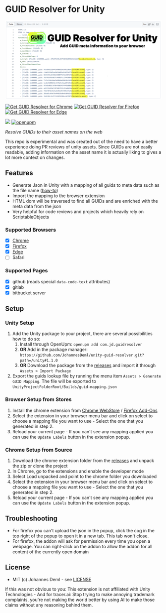 # GUID Resolver for Unity

[![Logo](./docs/preview.png)](https://youtu.be/3Fez_18Jpds)

[![Get GUID Resolver for Chrome](https://developer.chrome.com/static/docs/webstore/branding/image/UV4C4ybeBTsZt43U4xis.png)](https://chromewebstore.google.com/detail/unity-guid-resolver/gjeokenlchlhgjnnaolbemkcmdigpnjd) [![Get GUID Resolver for Firefox](https://extensionworkshop.com/assets/img/documentation/publish/get-the-addon-178x60px.dad84b42.png)](https://addons.mozilla.org/en-US/firefox/addon/unity-guid-resolver/) [![Get GUID Resolver for Edge](https://i.imgur.com/f7nFYgc.png)](https://microsoftedge.microsoft.com/addons/detail/unity-guid-resolver/hddepakklfkmcafkkbebgblbcekbippf)

[![](https://img.shields.io/github/release-date/JohannesDeml/unity-guid-resolver.svg)](https://github.com/JohannesDeml/unity-guid-resolver/releases) [![openupm](https://img.shields.io/npm/v/com.jd.guidresolver?label=openupm&registry_uri=https://package.openupm.com)](https://openupm.com/packages/com.jd.guidresolver/)

*Resolve GUIDs to their asset names on the web*

This repo is experimental and was created out of the need to have a better experience doing PR reviews of unity assets. Since GUIDs are not easily readable, adding information on the asset name it is actually liking to gives a lot more context on changes.

## Features

* Generate Json in Unity with a mapping of all guids to meta data such as the file name ([how-to](./unity/README.md))
* Import the mapping to the browser extension
* HTML dom will be traversed to find all GUIDs and are enriched with the meta data from the json
* Very helpful for code reviews and projects which heavily rely on ScriptableObjects

### Supported Browsers

- [x] [Chrome](https://chromewebstore.google.com/detail/unity-guid-resolver/gjeokenlchlhgjnnaolbemkcmdigpnjd)
- [x] [Firefox](https://addons.mozilla.org/en-US/firefox/addon/unity-guid-resolver/)
- [x] [Edge](https://microsoftedge.microsoft.com/addons/detail/unity-guid-resolver/hddepakklfkmcafkkbebgblbcekbippf)
- [ ] Safari

### Supported Pages

- [x] github (reads special `data-code-text` attributes)
- [x] gitlab
- [x] bitbucket server

## Setup

### Unity Setup

1. Add the Unity package to your project, there are several possibilities how to do so:
   1. Install through OpenUpm: `openupm add com.jd.guidresolver`
   2. **OR** Add in the package manager: `https://github.com/JohannesDeml/unity-guid-resolver.git?path=/unity#1.1.0`
   3. **OR** Download the package from the [releases](https://github.com/JohannesDeml/unity-guid-resolver/releases/) and import it through `Assets > Import Package`
2. Export the guids lookup file by running the menu item `Assets > Generate GUID Mapping`. The file will be exported to `UnityProjectFolderRoot/Builds/guid-mapping.json`

### Browser Setup from Stores

1. Install the chrome extension from [Chrome WebStore](https://chromewebstore.google.com/detail/unity-guid-resolver/gjeokenlchlhgjnnaolbemkcmdigpnjd) / [Firefox Add-Ons](https://addons.mozilla.org/en-US/firefox/addon/unity-guid-resolver/)
2. Select the extension in your browser menu bar and click on select to choose a mapping file you want to use - Select the one that you generated in step 2.
3. Reload your current page - If you can't see any mapping applied you can use the `Update Labels` button in the extension popup.

### Chrome Setup from Source

1. Download the chrome extension folder from the [releases](https://github.com/JohannesDeml/unity-guid-resolver/releases/) and unpack the zip or clone the project
2. In Chrome, go to the extensions and enable the developer mode
3. Select Load unpacked and point to the chrome folder you downloaded
4. Select the extension in your browser menu bar and click on select to choose a mapping file you want to use - Select the one that you generated in step 2.
5. Reload your current page - If you can't see any mapping applied you can use the `Update Labels` button in the extension popup.

## Troubleshooting
* For firefox you can't upload the json in the popup, click the cog in the top right of the popup to open it in a new tab. This tab won't close.
* For firefox, the addon will ask for permission every time you open a webpage. You can right-click on the addon to allow the addon for all content of the currently open domain

## License

* MIT (c) Johannes Deml - see [LICENSE](./LICENSE.md)

If this was not obvious to you: This extension is not affiliated with Unity Technologies - And for tracer.ai: Stop trying to make annoying trademark complaints, you're not making the world better by using AI to make those claims without any reasoning behind them.
